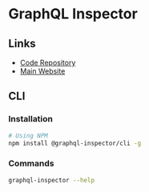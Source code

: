 # GraphQL Inspector

<!--
https://www.youtube.com/watch?v=snFHrYEnCqo
-->

## Links

- [Code Repository](https://github.com/kamilkisiela/graphql-inspector)
- [Main Website](https://the-guild.dev/graphql/inspector)

## CLI

### Installation

```sh
# Using NPM
npm install @graphql-inspector/cli -g
```

### Commands

```sh
graphql-inspector --help
```

<!-- ### Usage

```sh
#
graphql-inspector
``` -->
